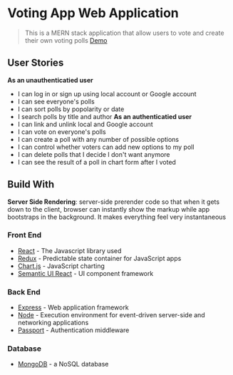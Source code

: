 # Voting App Web Application

> This is a MERN stack application that allow users to vote and create their own voting polls [Demo](https://voting-app-react.herokuapp.com)

## User Stories

**As an unauthenticatied user**
- I can log in or sign up using local account or Google account
- I can see everyone's polls
- I can sort polls by popolarity or date
- I search polls by title and author
**As an authenticatied user**
- I can link and unlink local and Google account
- I can vote on everyone's polls
- I can create a poll with any number of possible options
- I can control whether voters can add new options to my poll
- I can delete polls that I decide I don't want anymore
- I can see the result of a poll in chart form after I voted

## Build With

**Server Side Rendering**: server-side prerender code so that when it gets down to the client, browser can instantly show the markup while app bootstraps in the background. It makes everything feel very instantaneous

### Front End
- [React](https://reactjs.org/) - The Javascript library used
- [Redux](http://redux.js.org/) - Predictable state container for JavaScript apps
- [Chart.js](http://www.chartjs.org/) - JavaScript charting
- [Semantic UI React](https://react.semantic-ui.com/) - UI component framework

### Back End
- [Express](https://expressjs.com/) - Web application framework
- [Node](https://nodejs.org/) - Execution environment for event-driven server-side and networking applications
- [Passport](http://passportjs.org/) - Authentication middleware

### Database
- [MongoDB](https://www.mongodb.com/) - a NoSQL database
